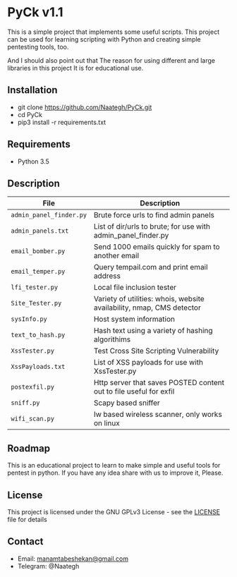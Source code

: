 # PyCk v1.1


This is a simple project that implements some useful scripts.
This project can be used for learning scripting with Python and 
creating simple pentesting tools, too.

And I should also point out that
The reason for using different and large libraries in this project
It is for educational use.

## Installation

- git clone https://github.com/Naategh/PyCk.git
- cd PyCk
- pip3 install -r requirements.txt

## Requirements
- Python 3.5


## Description

| File                  | Description                                                           |
|-----------------------|-----------------------------------------------------------------------|
| `admin_panel_finder.py` | Brute force urls to find admin panels                                 |
| `admin_panels.txt`      | List of dir/urls to brute; for use with admin_panel_finder.py         |
| `email_bomber.py`       | Send 1000 emails quickly for spam to another email                    |
| `email_temper.py`       | Query tempail.com and print email address                             |
| `lfi_tester.py`         | Local file inclusion tester                                           |
| `Site_Tester.py`        | Variety of utilities: whois, website availability, nmap, CMS detector |
| `sysInfo.py`           | Host system information                                               |
| `text_to_hash.py`       | Hash text using a variety of hashing algorithims                      |
| `XssTester.py`          | Test Cross Site Scripting Vulnerability                               |
| `XssPayloads.txt`       | List of XSS payloads for use with XssTester.py                        |
| `postexfil.py`          | Http server that saves POSTED content out to file useful for exfil    |
| `sniff.py`              | Scapy based sniffer                                                   |
| `wifi_scan.py`          | Iw based wireless scanner, only works on linux                        |

## Roadmap
This is an educational project to learn to make simple and useful tools for pentest in python.
If you have any idea share with us to improve it, Please.

## License
This project is licensed under the GNU GPLv3 License - see the [LICENSE](LICENSE) file for details

## Contact
- Email: manamtabeshekan@gmail.com
- Telegram: @Naategh
